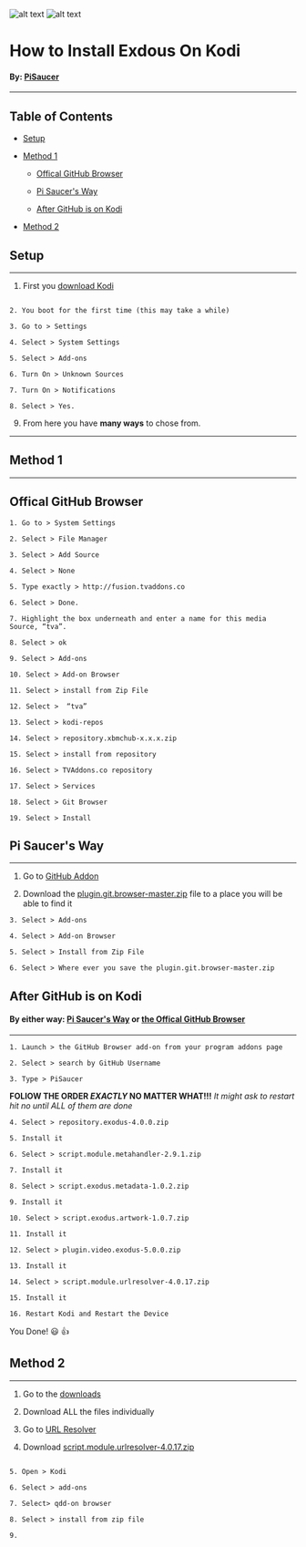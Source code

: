 ![alt text](https://github.com/PiSaucer/Exodus/blob/master/Kodi_logo_logotype.png)
![alt text](https://github.com/PiSaucer/exdous/blob/master/icon.png)
# How to Install Exdous On Kodi
#### By: [PiSaucer](https://github.com/PiSaucer)
***
## Table of Contents 
* [Setup](#Setup)

* [Method 1](#method-1)

  * [Offical GitHub Browser](#offical-github-browser)

  * [Pi Saucer's Way](#pi-saucers-way) 

  * [After GitHub is on Kodi](#after-github-is-on-kodi-)
  
* [Method 2](#method-2)
<a name="headers"/>

## Setup
***

1. First you [download Kodi](https://kodi.tv)
```

2. You boot for the first time (this may take a while)

3. Go to > Settings

4. Select > System Settings

5. Select > Add-ons 

6. Turn On > Unknown Sources 

7. Turn On > Notifications

8. Select > Yes.
```
9. From here you have **many ways** to chose from.


***
## Method 1

***

## Offical GitHub Browser

```
1. Go to > System Settings 

2. Select > File Manager

3. Select > Add Source

4. Select > None

5. Type exactly > http://fusion.tvaddons.co

6. Select > Done.

7. Highlight the box underneath and enter a name for this media Source, “tva”.

8. Select > ok

9. Select > Add-ons

10. Select > Add-on Browser

11. Select > install from Zip File 

12. Select >  “tva” 

13. Select > kodi-repos 

14. Select > repository.xbmchub-x.x.x.zip 

15. Select > install from repository 

16. Select > TVAddons.co repository

17. Select > Services

18. Select > Git Browser

19. Select > Install

```

## Pi Saucer's Way
***

1. Go to [GitHub Addon](https://github.com/PiSaucer/Exodus/tree/master/GitHub%20Addon)


2. Download the [plugin.git.browser-master.zip](https://github.com/PiSaucer/Exodus/blob/master/GitHub%20Addon/plugin.git.browser-master.zip) file to a place you will be able to find it

```
3. Select > Add-ons

4. Select > Add-on Browser 

5. Select > Install from Zip File 

6. Select > Where ever you save the plugin.git.browser-master.zip 

```

## After GitHub is on Kodi

#### By either way: [Pi Saucer's Way](#pi-saucers-way)  or [the Offical GitHub Browser](#offical-github-browser)

***

```
1. Launch > the GitHub Browser add-on from your program addons page

2. Select > search by GitHub Username

3. Type > PiSaucer

```
**FOLlOW THE ORDER _EXACTLY_ NO MATTER WHAT!!!**
*It might ask to restart hit no until ALL of them are done*
 ```
4. Select > repository.exodus-4.0.0.zip

5. Install it

6. Select > script.module.metahandler-2.9.1.zip

7. Install it

8. Select > script.exodus.metadata-1.0.2.zip

9. Install it

10. Select > script.exodus.artwork-1.0.7.zip

11. Install it

12. Select > plugin.video.exodus-5.0.0.zip

13. Install it

14. Select > script.module.urlresolver-4.0.17.zip

15. Install it

16. Restart Kodi and Restart the Device 

```
You Done! :smiley: :thumbsup:

## Method 2
***

1. Go to the [downloads](https://github.com/PiSaucer/Exodus/tree/master/Download)

2. Download ALL the files individually

3. Go to [URL Resolver](https://github.com/PiSaucer/Exodus/tree/master/URL%20Resolver)

4. Download [script.module.urlresolver-4.0.17.zip](https://github.com/PiSaucer/Exodus/blob/master/URL%20Resolver/script.module.urlresolver-4.0.17.zip)
```

5. Open > Kodi

6. Select > add-ons

7. Select> qdd-on browser 

8. Select > install from zip file

9.
